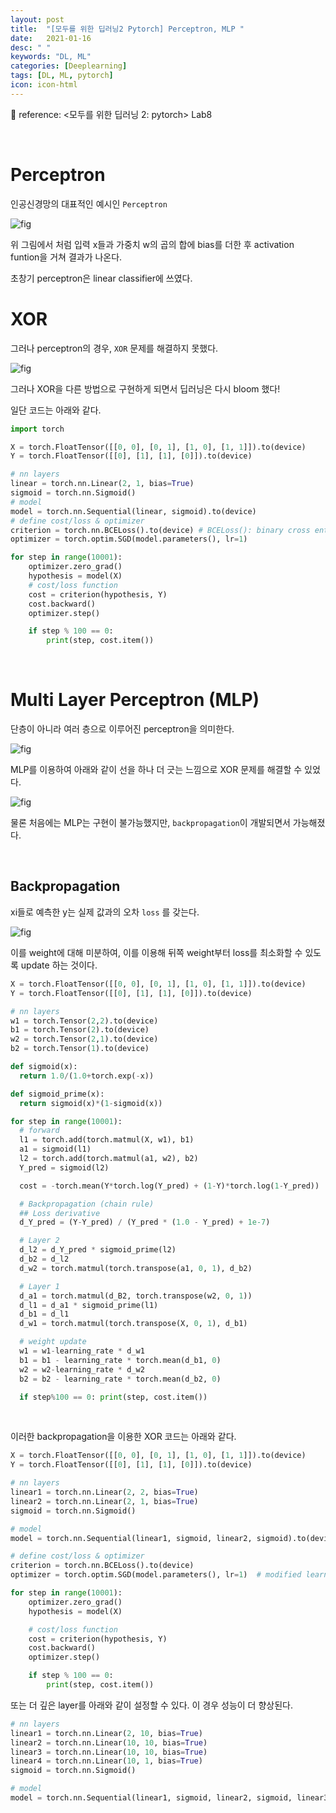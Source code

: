 ```yaml
---
layout: post
title:  "[모두를 위한 딥러닝2 Pytorch] Perceptron, MLP "
date:   2021-01-16
desc: " "
keywords: "DL, ML"
categories: [Deeplearning]
tags: [DL, ML, pytorch]
icon: icon-html
---
```


🍳 reference: <모두를 위한 딥러닝 2: pytorch> Lab8


<br>

# Perceptron

인공신경망의 대표적인 예시인 `Perceptron `


![fig](https://www.researchgate.net/profile/Pradeep_Singh22/publication/283339701/figure/fig2/AS:421642309509122@1477538768781/Single-Layer-Perceptron-Network-Multilayer-Perceptron-Network-These-type-of-feed-forward.png)


위 그림에서 처럼 입력 x들과 가중치 w의 곱의 합에 bias를 더한 후 activation funtion을 거쳐 결과가 나온다.

초창기 perceptron은 linear classifier에 쓰였다.




# XOR



그러나 perceptron의 경우, `XOR` 문제를 해결하지 못했다.


![fig](https://www.researchgate.net/profile/A_Zahedi/publication/321687478/figure/fig2/AS:602499278979075@1520658430966/a-circuit-symbol-and-b-accuracy-table-of-the-XOR-logic-gate.png)


그러나 XOR을 다른 방법으로 구현하게 되면서 딥러닝은 다시 bloom 했다!

일단 코드는 아래와 같다.

```python
import torch

X = torch.FloatTensor([[0, 0], [0, 1], [1, 0], [1, 1]]).to(device)
Y = torch.FloatTensor([[0], [1], [1], [0]]).to(device)

# nn layers
linear = torch.nn.Linear(2, 1, bias=True)
sigmoid = torch.nn.Sigmoid()
# model
model = torch.nn.Sequential(linear, sigmoid).to(device)
# define cost/loss & optimizer
criterion = torch.nn.BCELoss().to(device) # BCELoss(): binary cross entropy loss 이용
optimizer = torch.optim.SGD(model.parameters(), lr=1)

for step in range(10001):
    optimizer.zero_grad()
    hypothesis = model(X)
    # cost/loss function
    cost = criterion(hypothesis, Y)
    cost.backward()
    optimizer.step()

    if step % 100 == 0:
        print(step, cost.item())
```


<br>

# Multi Layer Perceptron (MLP)

단층이 아니라 여러 층으로 이루어진 perceptron을 의미한다.

![fig](https://camo.githubusercontent.com/a59e2300b0d6a24052cd6185673c59df8bae8009f365dbef31be473e209d2fb9/68747470733a2f2f7777772e7265736561726368676174652e6e65742f70726f66696c652f4d6f68616d65645f5a616872616e362f7075626c69636174696f6e2f3330333837353036352f6669677572652f666967342f41533a33373131313835303736313031323340313436353439323935353536312f412d6879706f746865746963616c2d6578616d706c652d6f662d4d756c74696c617965722d50657263657074726f6e2d4e6574776f726b2e706e67)



MLP를 이용하여 아래와 같이 선을 하나 더 긋는 느낌으로 XOR 문제를 해결할 수 있었다.


![fig](https://i.ytimg.com/vi/kNPGXgzxoHw/maxresdefault.jpg)



물론 처음에는 MLP는 구현이 불가능했지만, `backpropagation`이 개발되면서 가능해졌다.


<br>

## Backpropagation


xi들로 예측한 y는 실제 값과의 오차 `loss` 를 갖는다.


![fig](https://jamesmccaffrey.files.wordpress.com/2012/11/backpropagationcalculations.jpg)

이를 weight에 대해 미분하여, 이를 이용해 뒤쪽 weight부터 loss를 최소화할 수 있도록 update 하는 것이다.




```python
X = torch.FloatTensor([[0, 0], [0, 1], [1, 0], [1, 1]]).to(device)
Y = torch.FloatTensor([[0], [1], [1], [0]]).to(device)

# nn layers
w1 = torch.Tensor(2,2).to(device)
b1 = torch.Tensor(2).to(device)
w2 = torch.Tensor(2,1).to(device)
b2 = torch.Tensor(1).to(device)

def sigmoid(x):
  return 1.0/(1.0+torch.exp(-x))

def sigmoid_prime(x):
  return sigmoid(x)*(1-sigmoid(x))

for step in range(10001):
  # forward
  l1 = torch.add(torch.matmul(X, w1), b1)
  a1 = sigmoid(l1)
  l2 = torch.add(torch.matmul(a1, w2), b2)
  Y_pred = sigmoid(l2)

  cost = -torch.mean(Y*torch.log(Y_pred) + (1-Y)*torch.log(1-Y_pred))

  # Backpropagation (chain rule)
  ## Loss derivative
  d_Y_pred = (Y-Y_pred) / (Y_pred * (1.0 - Y_pred) + 1e-7)

  # Layer 2
  d_l2 = d_Y_pred * sigmoid_prime(l2)
  d_b2 = d_l2
  d_w2 = torch.matmul(torch.transpose(a1, 0, 1), d_b2)

  # Layer 1
  d_a1 = torch.matmul(d_B2, torch.transpose(w2, 0, 1))
  d_l1 = d_a1 * sigmoid_prime(l1)
  d_b1 = d_l1
  d_w1 = torch.matmul(torch.transpose(X, 0, 1), d_b1)

  # weight update
  w1 = w1-learning_rate * d_w1
  b1 = b1 - learning_rate * torch.mean(d_b1, 0)
  w2 = w2-learning_rate * d_w2
  b2 = b2 - learning_rate * torch.mean(d_b2, 0)

  if step%100 == 0: print(step, cost.item())
```


<br>

이러한 backpropagation을 이용한 XOR 코드는 아래와 같다.

```python
X = torch.FloatTensor([[0, 0], [0, 1], [1, 0], [1, 1]]).to(device)
Y = torch.FloatTensor([[0], [1], [1], [0]]).to(device)

# nn layers
linear1 = torch.nn.Linear(2, 2, bias=True)
linear2 = torch.nn.Linear(2, 1, bias=True)
sigmoid = torch.nn.Sigmoid()

# model
model = torch.nn.Sequential(linear1, sigmoid, linear2, sigmoid).to(device)

# define cost/loss & optimizer
criterion = torch.nn.BCELoss().to(device)
optimizer = torch.optim.SGD(model.parameters(), lr=1)  # modified learning rate from 0.1 to 1

for step in range(10001):
    optimizer.zero_grad()
    hypothesis = model(X)

    # cost/loss function
    cost = criterion(hypothesis, Y)
    cost.backward()
    optimizer.step()

    if step % 100 == 0:
        print(step, cost.item())
```



또는 더 깊은 layer를 아래와 같이 설정할 수 있다. 이 경우 성능이 더 향상된다.

```python
# nn layers
linear1 = torch.nn.Linear(2, 10, bias=True)
linear2 = torch.nn.Linear(10, 10, bias=True)
linear3 = torch.nn.Linear(10, 10, bias=True)
linear4 = torch.nn.Linear(10, 1, bias=True)
sigmoid = torch.nn.Sigmoid()

# model
model = torch.nn.Sequential(linear1, sigmoid, linear2, sigmoid, linear3, sigmoid, linear4, sigmoid).to(device)
```

<br>
